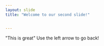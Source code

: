 ```yaml
---
layout: slide
title: "Welcome to our second slide!"


---
```

"This is great"
Use the left arrow to go back!
